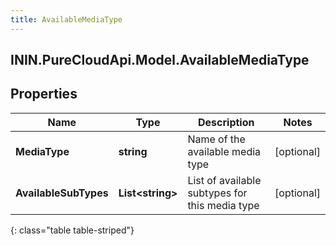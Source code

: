 ```yaml
---
title: AvailableMediaType
---
```

## ININ.PureCloudApi.Model.AvailableMediaType

## Properties

|Name | Type | Description | Notes|
|------------ | ------------- | ------------- | -------------|
| **MediaType** | **string** | Name of the available media type | [optional] |
| **AvailableSubTypes** | **List&lt;string&gt;** | List of available subtypes for this media type | [optional] |
{: class="table table-striped"}


